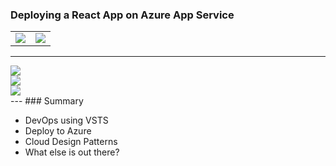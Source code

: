 ### Deploying a React App on Azure App Service

<table>
<tr>
<td><img src="https://upload.wikimedia.org/wikipedia/commons/thumb/a/a7/React-icon.svg/1280px-React-icon.svg.png" border="0" /></td>
<td><img src="https://azure.microsoft.com/svghandler/information-protection?height=600" border="0"/></td>
</tr>
</table>

---
<div>
    <div class="img one">
        <img src="http://image.freepik.com/free-vector/businessman-with-a-great-idea_1012-219.jpg" />
    </div>
    <div class="img two">
        <img src="http://www.domstechblog.com/wp-content/uploads/2013/04/the-cloud.jpg"/>
    </div>
    <div class="img three">
        <img src="http://previsa.rede-rnc.com.br/wp-content/uploads/sites/5/2016/10/1080x675xcertificado-digital.jpg.pagespeed.ic.Zbz50W9RbK.jpg" />
    </div>
</div>
---
### Summary

* DevOps using VSTS
* Deploy to Azure
* Cloud Design Patterns
* What else is out there?